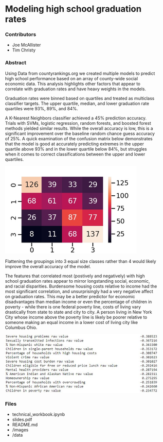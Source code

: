 # Modeling high school graduation rates

### Contributors
- Joe McAllister
- Tim Christy

### Abstract
Using Data from countyrankings.org we created multiple models to predict high school performance based on an array of county-wide social economic data.  This analysis highlights other factors that appear to correlate with graduation rates and have heavy weights in the models.  

Graduation rates were binned based on quartiles and treated as multiclass classifier targets.  The upper quartile, median, and lower graduation rate quartiles were 93%, 89%, and 84%.  

A K-Nearest Neighbors classifier achieved a 45% prediction accuracy.  Trials with SVMs, logistic regression, random forests, and boosted forest methods yielded similar results.  While the overall accuracy is low, this is a significant improvement over the baseline random chance guess accuracy of 25%.  A quick examination of the confusion matrix below demonstrates that the model is good at accurately predicting extremes in the upper quartile above 93% and in the lower quartile below 84%, but struggles when it comes to correct classifications between the upper and lower quartiles.  

![Multiclass KNN Confusion Matrix](/images/knn_conf_matrix.jpg)

Flattening the groupings into 3 equal size classes rather than 4 would likely improve the overall accuracy of the model.

The features that correlated most (postively and negatively) with high school graduation rates appear to mirror longstanding social, economic, and racial disparities.  Burdensome housing costs relative to income had the most significant correlation, and unsurprisingly had a very negative affect on graduation rates.  This may be a better predictor for economic disadvantages than median income or even the percentage of children in poverty - while there is one federal poverty line, costs of living vary drastically from state to state and city to city.  A person living in New York City whose income above the poverty line is likely be poorer relative to someone making an equal income in a lower cost of living city like Columbus Ohio.  

![Features that correlate highly with HS grad rates](/images/correlations.JPG)


### Files
- technical_workbook.ipynb
- slides.pdf
- README.md
- /images
- /data
